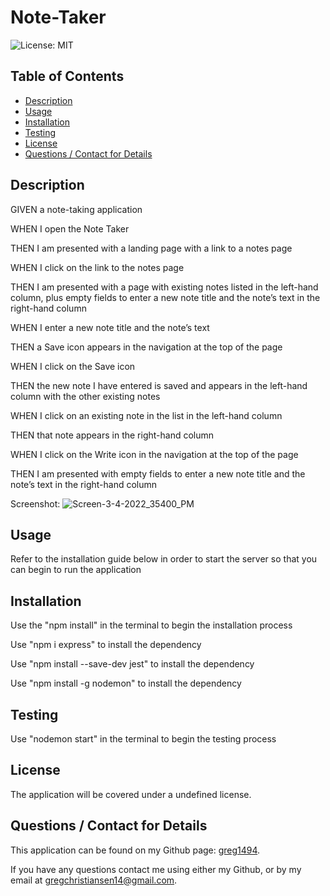 # Note-Taker
  ![License: MIT](https://img.shields.io/badge/License-MIT-yellow.svg)

  ## Table of Contents
  * [Description](#description)
  * [Usage](#usage)
  * [Installation](#installation)
  * [Testing](#testing)
  * [License](#license)
  * [Questions / Contact for Details](#questions)

  <a name='description'></a>
  ## Description
  GIVEN a note-taking application
  
  WHEN I open the Note Taker
  
  THEN I am presented with a landing page with a link to a notes page
  
  WHEN I click on the link to the notes page
  
  THEN I am presented with a page with existing notes listed in the left-hand column, plus empty fields to enter a new note title and the note’s text in the right-hand column
  
  WHEN I enter a new note title and the note’s text
  
  THEN a Save icon appears in the navigation at the top of the page
  
  WHEN I click on the Save icon
  
  THEN the new note I have entered is saved and appears in the left-hand column with the other existing notes
  
  WHEN I click on an existing note in the list in the left-hand column
  
  THEN that note appears in the right-hand column
  
  WHEN I click on the Write icon in the navigation at the top of the page
  
  THEN I am presented with empty fields to enter a new note title and the note’s text in the right-hand column
  
  Screenshot: ![Screen-3-4-2022_35400_PM](https://user-images.githubusercontent.com/91296976/156847076-f17e19eb-01f0-4b86-bf79-1b45bef61e5e.png)


  <a name='usefaq'></a>
  ## Usage
  Refer to the installation guide below in order to start the server so that you can begin to run the application
  

  <a name='install'></a>
  ## Installation
  Use the "npm install" in the terminal to begin the installation process
  
  Use "npm i express" to install the dependency
  
  Use "npm install --save-dev jest" to install the dependency
  
  Use "npm install -g nodemon" to install the dependency

  <a name='test'></a>
  ## Testing
  Use "nodemon start" in the terminal to begin the testing process

  <a name='license'></a>
  ## License
  The application will be covered under a undefined license.


  <a name='questions'></a>
  ## Questions / Contact for Details
  This application can be found on my Github page: [greg1494](https://github.com/greg1494).

  If you have any questions contact me using either my Github, or by my email at [gregchristiansen14@gmail.com](gregchristiansen14@gmail.com).
  
